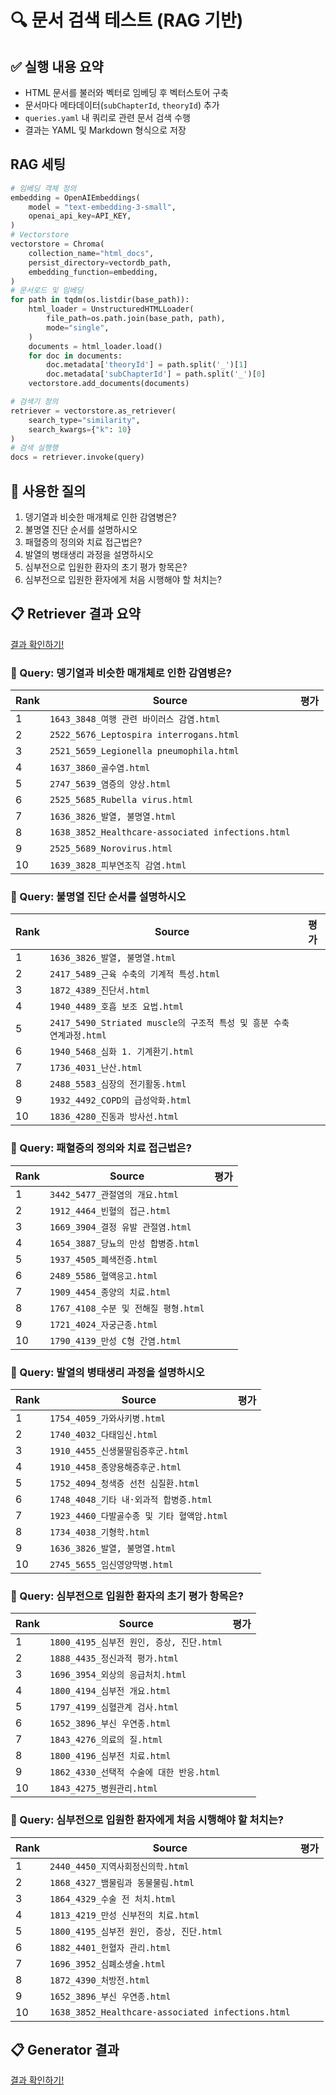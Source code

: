 # 🔍 문서 검색 테스트 (RAG 기반)

## ✅ 실행 내용 요약

- HTML 문서를 불러와 벡터로 임베딩 후 벡터스토어 구축
- 문서마다 메타데이터(`subChapterId`, `theoryId`) 추가
- `queries.yaml` 내 쿼리로 관련 문서 검색 수행
- 결과는 YAML 및 Markdown 형식으로 저장

## RAG 세팅
```python
# 임베딩 객체 정의
embedding = OpenAIEmbeddings(
    model = "text-embedding-3-small",
    openai_api_key=API_KEY,
)
# Vectorstore
vectorstore = Chroma(
    collection_name="html_docs",
    persist_directory=vectordb_path,
    embedding_function=embedding,
)
# 문서로드 및 임베딩
for path in tqdm(os.listdir(base_path)):
    html_loader = UnstructuredHTMLLoader(
        file_path=os.path.join(base_path, path),
        mode="single",
    )
    documents = html_loader.load()
    for doc in documents:
        doc.metadata['theoryId'] = path.split('_')[1]
        doc.metadata['subChapterId'] = path.split('_')[0]
    vectorstore.add_documents(documents)

# 검색기 정의
retriever = vectorstore.as_retriever(
    search_type="similarity",
    search_kwargs={"k": 10}
)
# 검색 실행행
docs = retriever.invoke(query)
```

## 🔎 사용한 질의

1. 뎅기열과 비슷한 매개체로 인한 감염병은?
2. 불명열 진단 순서를 설명하시오
3. 패혈증의 정의와 치료 접근법은?
4. 발열의 병태생리 과정을 설명하시오
5. 심부전으로 입원한 환자의 초기 평가 항목은?
6. 심부전으로 입원한 환자에게 처음 시행해야 할 처치는?

## 📋 Retriever 결과 요약
[결과 확인하기!](./query_log.md)
### 🧪 Query: **뎅기열과 비슷한 매개체로 인한 감염병은?**

| Rank | Source | 평가 |
|------|--------|------|
| 1 | `1643_3848_여행 관련 바이러스 감염.html` |  |
| 2 | `2522_5676_Leptospira interrogans.html` |  |
| 3 | `2521_5659_Legionella pneumophila.html` |  |
| 4 | `1637_3860_골수염.html` |  |
| 5 | `2747_5639_염증의 양상.html` |  |
| 6 | `2525_5685_Rubella virus.html` |  |
| 7 | `1636_3826_발열, 불명열.html` |  |
| 8 | `1638_3852_Healthcare-associated infections.html` |  |
| 9 | `2525_5689_Norovirus.html` |  |
| 10 | `1639_3828_피부연조직 감염.html` |  |

### 🧪 Query: **불명열 진단 순서를 설명하시오**

| Rank | Source | 평가 |
|------|--------|------|
| 1 | `1636_3826_발열, 불명열.html` |  |
| 2 | `2417_5489_근육 수축의 기계적 특성.html` |  |
| 3 | `1872_4389_진단서.html` |  |
| 4 | `1940_4489_호흡 보조 요법.html` |  |
| 5 | `2417_5490_Striated muscle의 구조적 특성 및 흥분 수축 연계과정.html` |  |
| 6 | `1940_5468_심화 1. 기계환기.html` |  |
| 7 | `1736_4031_난산.html` |  |
| 8 | `2488_5583_심장의 전기활동.html` |  |
| 9 | `1932_4492_COPD의 급성악화.html` |  |
| 10 | `1836_4280_진동과 방사선.html` |  |

### 🧪 Query: **패혈증의 정의와 치료 접근법은?**

| Rank | Source | 평가 |
|------|--------|------|
| 1 | `3442_5477_관절염의 개요.html` |  |
| 2 | `1912_4464_빈혈의 접근.html` |  |
| 3 | `1669_3904_결정 유발 관절염.html` |  |
| 4 | `1654_3887_당뇨의 만성 합병증.html` |  |
| 5 | `1937_4505_폐색전증.html` |  |
| 6 | `2489_5586_혈액응고.html` |  |
| 7 | `1909_4454_종양의 치료.html` |  |
| 8 | `1767_4108_수분 및 전해질 평형.html` |  |
| 9 | `1721_4024_자궁근종.html` |  |
| 10 | `1790_4139_만성 C형 간염.html` |  |

### 🧪 Query: **발열의 병태생리 과정을 설명하시오**

| Rank | Source | 평가 |
|------|--------|------|
| 1 | `1754_4059_가와사키병.html` |  |
| 2 | `1740_4032_다태임신.html` |  |
| 3 | `1910_4455_신생물딸림증후군.html` |  |
| 4 | `1910_4458_종양용해증후군.html` |  |
| 5 | `1752_4094_청색증 선천 심질환.html` |  |
| 6 | `1748_4048_기타 내·외과적 합병증.html` |  |
| 7 | `1923_4460_다발골수종 및 기타 혈액암.html` |  |
| 8 | `1734_4038_기형학.html` |  |
| 9 | `1636_3826_발열, 불명열.html` |  |
| 10 | `2745_5655_임신영양막병.html` |  |

### 🧪 Query: **심부전으로 입원한 환자의 초기 평가 항목은?**

| Rank | Source | 평가 |
|------|--------|------|
| 1 | `1800_4195_심부전 원인, 증상, 진단.html` |  |
| 2 | `1888_4435_정신과적 평가.html` |  |
| 3 | `1696_3954_외상의 응급처치.html` |  |
| 4 | `1800_4194_심부전 개요.html` |  |
| 5 | `1797_4199_심혈관계 검사.html` |  |
| 6 | `1652_3896_부신 우연종.html` |  |
| 7 | `1843_4276_의료의 질.html` |  |
| 8 | `1800_4196_심부전 치료.html` |  |
| 9 | `1862_4330_선택적 수술에 대한 반응.html` |  |
| 10 | `1843_4275_병원관리.html` |  |

### 🧪 Query: **심부전으로 입원한 환자에게 처음 시행해야 할 처치는?**

| Rank | Source | 평가 |
|------|--------|------|
| 1 | `2440_4450_지역사회정신의학.html` |  |
| 2 | `1868_4327_뱀물림과 동물물림.html` |  |
| 3 | `1864_4329_수술 전 처치.html` |  |
| 4 | `1813_4219_만성 신부전의 치료.html` |  |
| 5 | `1800_4195_심부전 원인, 증상, 진단.html` |  |
| 6 | `1882_4401_헌혈자 관리.html` |  |
| 7 | `1696_3952_심폐소생술.html` |  |
| 8 | `1872_4390_처방전.html` |  |
| 9 | `1652_3896_부신 우연종.html` |  |
| 10 | `1638_3852_Healthcare-associated infections.html` |  |


## 📋 Generator 결과
[결과 확인하기!](./query_log_llm.md)
